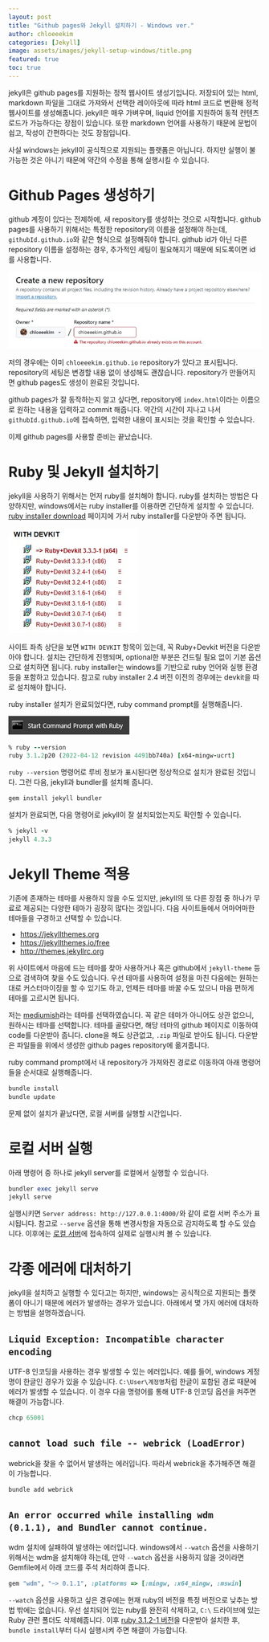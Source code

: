 ```yaml
---
layout: post
title: "Github pages와 Jekyll 설치하기 - Windows ver."
author: chloeeekim
categories: [Jekyll]
image: assets/images/jekyll-setup-windows/title.png
featured: true
toc: true
---
```


jekyll은 github pages를 지원하는 정적 웹사이트 생성기입니다. 저장되어 있는 html, markdown 파일을 그대로 가져와서 선택한 레이아웃에 따라 html 코드로 변환해 정적 웹사이트를 생성해줍니다. jekyll은 매우 가벼우며, liquid 언어를 지원하여 동적 컨텐츠 로드가 가능하다는 장점이 있습니다. 또한 markdown 언어를 사용하기 때문에 문법이 쉽고, 작성이 간편하다는 것도 장점입니다.

사실 windows는 jekyll이 공식적으로 지원되는 플랫폼은 아닙니다. 하지만 실행이 불가능한 것은 아니기 때문에 약간의 수정을 통해 실행시킬 수 있습니다.

# Github Pages 생성하기

github 계정이 있다는 전제하에, 새 repository를 생성하는 것으로 시작합니다. github pages를 사용하기 위해서는 특정한 repository의 이름을 설정해야 하는데, `githubId.github.io`와 같은 형식으로 설정해줘야 합니다. github id가 아닌 다른 repository 이름을 설정하는 경우, 추가적인 세팅이 필요해지기 때문에 되도록이면 id를 사용합니다.

<img src="/assets/images/jekyll-setup-windows/1.jpg" alt="create github pages" class="post-img">

저의 경우에는 이미 `chloeeekim.github.io` repository가 있다고 표시됩니다. repository의 세팅은 변경할 내용 없이 생성해도 괜찮습니다. repository가 만들어지면 github pages도 생성이 완료된 것입니다.

github pages가 잘 동작하는지 알고 싶다면, repository에 `index.html`이라는 이름으로 원하는 내용을 입력하고 commit 해줍니다. 약간의 시간이 지나고 나서 `githubId.github.io`에 접속하면, 입력한 내용이 표시되는 것을 확인할 수 있습니다.

이제 github pages를 사용할 준비는 끝났습니다.

# Ruby 및 Jekyll 설치하기

jekyll을 사용하기 위해서는 먼저 ruby를 설치해야 합니다. ruby를 설치하는 방법은 다양하지만, windows에서는 ruby installer를 이용하면 간단하게 설치할 수 있습니다. <a href="https://rubyinstaller.org/downloads/" target="_blank">ruby installer download</a> 페이지에 가서 ruby installer를 다운받아 주면 됩니다.

<img src="/assets/images/jekyll-setup-windows/2.jpg" alt="ruby installer download" class="post-img">

사이트 좌측 상단을 보면 `WITH DEVKIT` 항목이 있는데, 꼭 Ruby+Devkit 버전을 다운받아야 합니다. 설치는 간단하게 진행되며, optional한 부분은 건드릴 필요 없이 기본 옵션으로 설치하면 됩니다. ruby installer는 windows를 기반으로 ruby 언어와 실행 환경 등을 포함하고 있습니다. 참고로 ruby installer 2.4 버전 이전의 경우에는 devkit을 따로 설치해야 합니다.

ruby installer 설치가 완료되었다면, ruby command prompt를 실행해줍니다.

<img src="/assets/images/jekyll-setup-windows/3.jpg" alt="ruby command prompt" class="post-img">

```ruby
% ruby --version
ruby 3.1.2p20 (2022-04-12 revision 4491bb740a) [x64-mingw-ucrt]
```

`ruby --version` 명령어로 루비 정보가 표시된다면 정상적으로 설치가 완료된 것입니다. 그런 다음, jekyll과 bundler를 설치해 줍니다.

```ruby
gem install jekyll bundler
```

설치가 완료되면, 다음 명령어로 jekyll이 잘 설치되었는지도 확인할 수 있습니다.

```ruby
% jekyll -v
jekyll 4.3.3
```

# Jekyll Theme 적용

기존에 존재하는 테마를 사용하지 않을 수도 있지만, jekyll의 또 다른 장점 중 하나가 무료로 제공되는 다양한 테마가 굉장히 많다는 것입니다. 다음 사이트들에서 어마어마한 테마들을 구경하고 선택할 수 있습니다.

- <a href="http://jekyllthemes.org" target="_blank">https://jekyllthemes.org</a>
- <a href="https://jekyllthemes.io/free" target="_blank">https://jekyllthemes.io/free</a>
- <a href="http://themes.jekyllrc.org" target="_blank">http://themes.jekyllrc.org</a>

위 사이트에서 마음에 드는 테마를 찾아 사용하거나 혹은 github에서 `jekyll-theme` 등으로 검색하여 찾을 수도 있습니다. 우선 테마를 사용하여 설정을 마친 다음에는 원하는 대로 커스터마이징을 할 수 있기도 하고, 언제든 테마를 바꿀 수도 있으니 마음 편하게 테마를 고르시면 됩니다.

저는 <a href="https://jekyllthemes.io/theme/mediumish" target="_blank">mediumish</a>라는 테마를 선택하였습니다. 꼭 같은 테마가 아니어도 상관 없으니, 원하시는 테마를 선택합니다. 테마를 골랐다면, 해당 테마의 github 페이지로 이동하여 code를 다운받아 줍니다. clone을 해도 상관없고, `.zip` 파일로 받아도 됩니다. 다운받은 파일들을 위에서 생성한 github pages repository에 옮겨줍니다.

ruby command prompt에서 내 repository가 가져와진 경로로 이동하여 아래 명령어들을 순서대로 실행해줍니다.

```ruby
bundle install
bundle update
```

문제 없이 설치가 끝났다면, 로컬 서버를 실행할 시간입니다.

# 로컬 서버 실행

아래 명령어 중 하나로 jekyll server를 로컬에서 실행할 수 있습니다.

```ruby
bundler exec jekyll serve
jekyll serve
```

실행시키면 `Server address: http://127.0.0.1:4000/`와 같이 로컬 서버 주소가 표시됩니다. 참고로 `--serve` 옵션을 통해 변경사항을 자동으로 감지하도록 할 수도 있습니다. 이후에는 <a href="http://127.0.0.1:4000" target="_blank">로컬 서버</a>에 접속하여 실제로 실행시켜 볼 수 있습니다.

# 각종 에러에 대처하기

jekyll을 설치하고 실행할 수 있다고는 하지만, windows는 공식적으로 지원되는 플랫폼이 아니기 때문에 에러가 발생하는 경우가 있습니다. 아래에서 몇 가지 에러에 대처하는 방법을 설명하겠습니다.

## `Liquid Exception: Incompatible character encoding`

UTF-8 인코딩을 사용하는 경우 발생할 수 있는 에러입니다. 예를 들어, windows 게정명이 한글인 경우가 있을 수 있습니다. `C:\User\계정명`처럼 한글이 포함된 경로 때문에 에러가 발생할 수 있습니다. 이 경우 다음 명령어를 통해 UTF-8 인코딩 옵션을 켜주면 해결이 가능합니다.

```ruby
chcp 65001
```

## `cannot load such file -- webrick (LoadError)`

webrick을 찾을 수 없어서 발생하는 에러입니다. 따라서 webrick을 추가해주면 해결이 가능합니다.

```ruby
bundle add webrick
```

## `An error occurred while installing wdm (0.1.1), and Bundler cannot continue.`

wdm 설치에 실패하여 발생하는 에러입니다. windows에서 `--watch` 옵션을 사용하기 위해서는 wdm을 설치해야 하는데, 만약 `--watch` 옵션을 사용하지 않을 것이라면 Gemfile에서 아래 코드를 주석 처리하여 줍니다.

```ruby
gem "wdm", "~> 0.1.1", :platforms => [:mingw, :x64_mingw, :mswin]
```

`--watch` 옵션을 사용하고 싶은 경우에는 현재 ruby의 버전을 특정 버전으로 낮추는 방법 밖에는 없습니다. 우선 설치되어 있는 ruby를 완전히 삭제하고, `C:\` 드라이브에 있는 Ruby 관련 폴더도 삭제헤줍니다. 이후 <a href="https://github.com/oneclick/rubyinstaller2/releases/download/RubyInstaller-3.1.2-1/rubyinstaller-devkit-3.1.2-1-x64.exe" target="_blank">ruby 3.1.2-1 버전</a>을 다운받아 설치한 후, `bundle install`부터 다시 실행시켜 주면 해결이 가능합니다.
